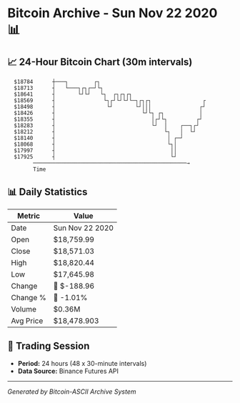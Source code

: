# Bitcoin Archive - Sun Nov 22 2020 📊

## 📈 24-Hour Bitcoin Chart (30m intervals)

```
  $18784      ┼───┐        ┌┐                                  
  $18713      ┤   └───┐┌┐┌─┘└┐                                 
  $18641      ┤       └┘└┘   └┐  ┌┐┌┐┌┐                        
  $18569      ┤               └┐┌┘└┘└┘└─┐┌┐┌┐                ┌ 
  $18498      ┤                └┘       └┘│││               ┌┘ 
  $18426      ┤                           └┘└┐ ┌┐           │  
  $18355      ┤                              │┌┘└┐         ┌┘  
  $18283      ┤                              └┘  │    ┌──┐┌┘   
  $18212      ┤                                  └┐   │  └┘    
  $18140      ┤                                   │ ┌─┘        
  $18068      ┤                                   └┐│          
  $17997      ┤                                    ││          
  $17925      ┤                                    └┘          
        ────────────────────────────────────────────────→
        Time
```

## 📊 Daily Statistics

| Metric | Value |
|--------|-------|
| Date | Sun Nov 22 2020 |
| Open | $18,759.99 |
| Close | $18,571.03 |
| High | $18,820.44 |
| Low | $17,645.98 |
| Change | 🔴 $-188.96 |
| Change % | 🔴 -1.01% |
| Volume | $0.36M |
| Avg Price | $18,478.903 |

## 📅 Trading Session

- **Period:** 24 hours (48 x 30-minute intervals)
- **Data Source:** Binance Futures API

---
*Generated by Bitcoin-ASCII Archive System*
